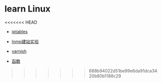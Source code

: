 # learn Linux

<<<<<<< HEAD
* [iptables](iptables.md)

* [lnmp建站实验](lnmp建站实验/LNMP建站实验.md)

* [varnish](varnish1/varnish.md)

* [函数](函数.md)



>>>>>>> 688b94022d51be99e6da91dca3420b80b1188c29

